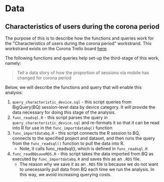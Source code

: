 # Data
## Characteristics of users during the corona period
The purpose of this is to describe how the functions and queries work for the "Characteristics of users during the corona period" workstrand. This workstrand exists on the Corona Trello board [here](https://trello.com/c/rIIksM1H).

The following functions and queries help set-up the third-stage of this work, namely:

> Tell a data story of how the proportion of sessions via mobile has changed for corona period

Below, we will describe the functions and query that will enable this analysis:

1. `query_characteristic_device.sql` - this script queries from BigQuery(BQ) session-level data by device category. It will provide the data necessary for doing this stage of the analysis.
1. `func_readsql.R` - this script parses the query in `query_characteristic_device.sql` and re-formats it so that it can be read into R for use in the `func_importdatabq()` function
1. `func_importdatabq.R` - this script connects the R session to BQ, connects to the specified project and dataset, and then runs the query from the `func_readsql()` function to pull the data into R.
    + Note, it calls func_readsql(), which is defined in `func_readsql.R`
1. `func_readBQsaveRDS.R` - this script takes the data imported from BQ as executed by `func_importdatabq.R` and saves this as an `.RDS` file.
    + The reason why we save it as an `.RDS` file is because we do not want to unecessarily pull data from BQ each time we run the analysis. In this way, we avoid increasing querying costs.